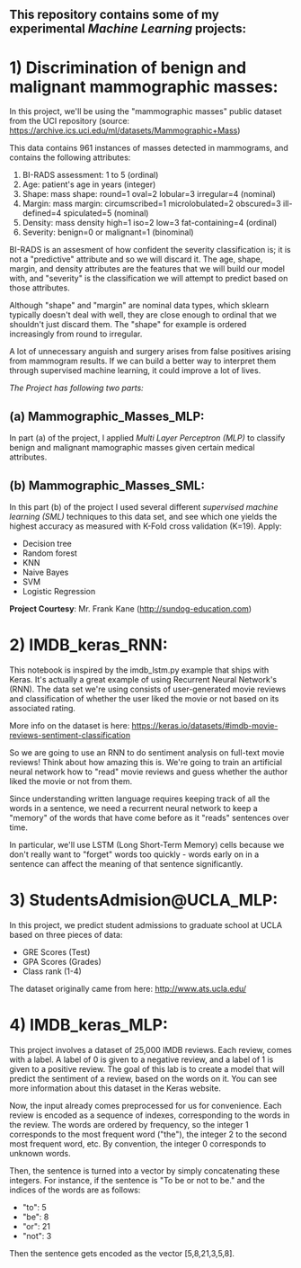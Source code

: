 ## This repository contains some of my experimental *Machine Learning* projects:

# 1) Discrimination of benign and malignant mammographic masses: 
In this project, we'll be using the "mammographic masses" public dataset from the UCI repository (source: https://archive.ics.uci.edu/ml/datasets/Mammographic+Mass)

This data contains 961 instances of masses detected in mammograms, and contains the following attributes:

   1. BI-RADS assessment: 1 to 5 (ordinal)  
   2. Age: patient's age in years (integer)
   3. Shape: mass shape: round=1 oval=2 lobular=3 irregular=4 (nominal)
   4. Margin: mass margin: circumscribed=1 microlobulated=2 obscured=3 ill-defined=4 spiculated=5 (nominal)
   5. Density: mass density high=1 iso=2 low=3 fat-containing=4 (ordinal)
   6. Severity: benign=0 or malignant=1 (binominal)
   
BI-RADS is an assesment of how confident the severity classification is; it is not a "predictive" attribute and so we will discard it. The age, shape, margin, and density attributes are the features that we will build our model with, and "severity" is the classification we will attempt to predict based on those attributes.

Although "shape" and "margin" are nominal data types, which sklearn typically doesn't deal with well, they are close enough to ordinal that we shouldn't just discard them. The "shape" for example is ordered increasingly from round to irregular.

A lot of unnecessary anguish and surgery arises from false positives arising from mammogram results. If we can build a better way to interpret them through supervised machine learning, it could improve a lot of lives.

*The Project has following two parts:*
## (a) Mammographic_Masses_MLP:
In part (a) of the project, I applied *Multi Layer Perceptron (MLP)* to classify benign and malignant mamographic masses given certain medical attributes.

## (b) Mammographic_Masses_SML:
In this part (b) of the project I used several different *supervised machine learning (SML)* techniques to this data set, and see which one yields the highest accuracy as measured with K-Fold cross validation (K=19). Apply:

* Decision tree
* Random forest
* KNN
* Naive Bayes
* SVM
* Logistic Regression

**Project Courtesy**: Mr. Frank Kane (http://sundog-education.com)

# 2) IMDB_keras_RNN:

This notebook is inspired by the imdb_lstm.py example that ships with Keras. It's actually a great example of using Recurrent Neural Network's (RNN). The data set we're using consists of user-generated movie reviews and classification of whether the user liked the movie or not based on its associated rating.

More info on the dataset is here:
https://keras.io/datasets/#imdb-movie-reviews-sentiment-classification

So we are going to use an RNN to do sentiment analysis on full-text movie reviews!
Think about how amazing this is. We're going to train an artificial neural network how to "read" movie reviews and guess whether the author liked the movie or not from them.

Since understanding written language requires keeping track of all the words in a sentence, we need a recurrent neural network to keep a "memory" of the words that have come before as it "reads" sentences over time.

In particular, we'll use LSTM (Long Short-Term Memory) cells because we don't really want to "forget" words too quickly - words early on in a sentence can affect the meaning of that sentence significantly.

# 3) StudentsAdmision@UCLA_MLP: 
In this project, we predict student admissions to graduate school at UCLA based on three pieces of data:
- GRE Scores (Test)
- GPA Scores (Grades)
- Class rank (1-4)

The dataset originally came from here: http://www.ats.ucla.edu/


# 4) IMDB_keras_MLP:

This project involves a dataset of 25,000 IMDB reviews. Each review, comes with a label. A label of 0 is given to a negative review, and a label of 1 is given to a positive review. The goal of this lab is to create a model that will predict the sentiment of a review, based on the words on it. You can see more information about this dataset in the Keras website.

Now, the input already comes preprocessed for us for convenience. Each review is encoded as a sequence of indexes, corresponding to the words in the review. The words are ordered by frequency, so the integer 1 corresponds to the most frequent word ("the"), the integer 2 to the second most frequent word, etc. By convention, the integer 0 corresponds to unknown words.

Then, the sentence is turned into a vector by simply concatenating these integers. For instance, if the sentence is "To be or not to be." and the indices of the words are as follows:

- "to": 5
- "be": 8
- "or": 21
- "not": 3

Then the sentence gets encoded as the vector [5,8,21,3,5,8].
